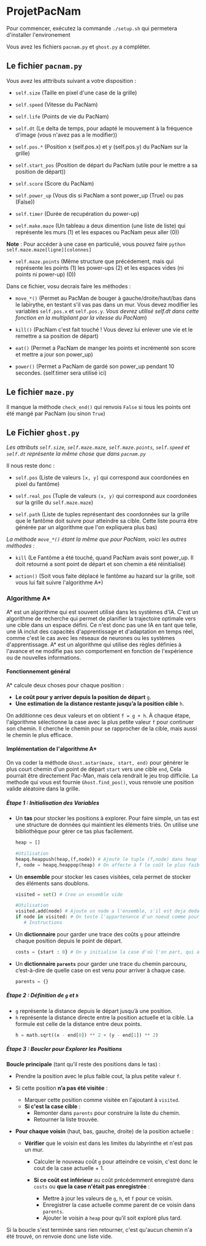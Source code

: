 # ProjetPacNam

Pour commencer, exécutez la commande `./setup.sh` qui permetera d'installer l'environement

Vous avez les fichiers `pacnam.py` et `ghost.py` a compléter.

## Le fichier `pacnam.py`

Vous avez les atttributs suivant a votre disposition : 

- `self.size`         (Taille en pixel d'une case de la grille)

- `self.speed`        (Vitesse du PacNam)

- `self.life`         (Points de vie du PacNam)

- `self.dt`           (Le delta de temps, pour adapté le mouvement à la fréquence d'image (vous n'avez pas a le modifier))

- `self.pos.*`       (Position x (self.pos.x) et y (self.pos.y) du PacNam sur la grille)

- `self.start_pos`    (Position de départ du PacNam (utile pour le mettre a sa position de départ))

- `self.score`        (Score du PacNam)

- `self.power_up`     (Vous dis si PacNam a sont power_up (True) ou pas (False))

- `self.timer`        (Durée de recupération du power-up)

- `self.make.maze`    (Un tableau a deux dimention (une liste de liste) qui représente les murs (1) et les espaces ou PacNam peux aller (0))

**Note** : Pour accéder à une case en particulié, vous pouvez faire ```python self.maze.maze[ligne][colonnes]```

- `self.maze.points`  (Même structure que précédement, mais qui représente les points (1) les power-ups (2) et les espaces vides (ni points ni power-up) (0))

Dans ce fichier, vosu decrais faire les méthodes : 

- `move_*()`         (Permet au PacMan de bouger à gauche/droite/haut/bas dans le labirythe, en testant s'il vas pas dans un mur. Vous devez modifier les variables `self.pos.x` et `self.pos.y`. *Vous devrez utilisé self.dt dans cette fonction en la multipliant par la vitesse du PacNam*)

- `kill()`            (PacNam c'est fait touché ! Vous devez lui enlever une vie et le remettre a sa position de départ)

- `eat()`             (Permet a PacNam de manger les points et incrémenté son score et mettre a jour son power_up)

- `power()`           (Permet a PacNam de gardé son power_up pendant 10 secondes. (self.timer sera utilisé ici)

## Le fichier `maze.py`

Il manque la méthode `check_end()` qui renvois `False` si tous les points ont été mangé par PacNam (ou sinon `True`)

## Le Fichier `ghost.py`

*Les attributs `self.size`, `self.maze.maze`, `self.maze.points`, `self.speed` et `self.dt` représente la même chose que dans `pacnam.py`*

Il nous reste donc : 

- `self.pos`          (Liste de valeurs `[x, y]` qui correspond aux coordonées en pixel du fantôme)

- `self.real_pos`     (Tuple de valeurs `(x, y)` qui correspond aux coordonées sur la grille du `self.maze.maze`)

- `self.path`         (Liste de tuples représentant des coordonnées sur la grille que le fantôme doit suivre pour atteindre sa cible. Cette liste pourra être générée par un algorithme que l'on expliquera plus bas)

*La méthode `move_*()` étant la même que pour PacNam, voici les autres méthodes :*

- `kill`              (Le Fantôme a été touché, quand PacNam avais sont power_up. Il doit retourné a sont point de départ et son chemin a été réinitialisé)

- `action()`          (Soit vous faite déplacé le fantôme au hazard sur la grille, soit vous lui fait suivre l'algorithme A*)


### Algorithme A*

A* est un algorithme qui est souvent utilisé dans les systèmes d'IA. C'est un algorithme de recherche qui permet de planifier la trajectoire optimale vers une cible dans un espace défini.
Ce n'est donc pas une IA en tant que telle, une IA inclut des capacités d'apprentissage et d'adaptation en temps réel, comme c'est le cas avec les réseaux de neurones ou les systèmes d'apprentissage.
A* est un algorithme qui utilise des règles définies à l'avance et ne modifie pas son comportement en fonction de l'expérience ou de nouvelles informations.

 #### Fonctionnement général

A* calcule deux choses pour chaque position :

   - **Le coût pour y arriver depuis la position de départ** `g`.
   - **Une estimation de la distance restante jusqu’a la position cible** `h`.

On additionne ces deux valeurs et on obtient `f = g + h`. À chaque étape, l'algorithme sélectionne la case avec la plus petite valeur `f` pour continuer son chemin.
Il cherche le chemin pour se rapprocher de la cible, mais aussi le chemin le plus efficace.


#### Implémentation de l'algorithme A*

On va coder la méthode `Ghost.astar(maze, start, end)` pour générer le plus court chemin d'un point de départ `start` vers une cible `end`, Cela pourrait être directement Pac-Man, mais cela rendrait le jeu trop difficile.
La methode qui vous est fournie `Ghost.find_pos()`, vous renvoie une position valide aléatoire dans la grille.

##### Étape 1 : Initialisation des Variables

- Un **tas** pour stocker les positions à explorer. Pour faire simple, un tas est une structure de données qui maintient les éléments triés.
   On utilise une bibliothèque pour gérer ce tas plus facilement.
  ```python
  heap = []

  #Utilisation
  heapq.heappush(heap,(f,node)) # Ajoute le tuple (f,node) dans heap
  f, node = heapq.heappop(heap) # On affecte à f le coût le plus faible dans le tas et à node le nœud qui lui est associé.
  ```
  
- Un **ensemble** pour stocker les cases visitées, cela permet de stocker des éléments sans doublons.
  ```python
  visited = set() # Cree un ensemble vide

  #Utilisation
  visited.add(node) # Ajoute un node a l'ensemble, s'il est deja dedans il sera ignore
  if node in visited: # On teste l'appartenance d'un noeud comme pour une liste classique
     # Instructions
  ```
- Un **dictionnaire** pour garder une trace des coûts `g` pour atteindre chaque position depuis le point de départ.
   ```python
   costs = {start : 0} # On y initialise la case d'où l'on part, qui a donc un coût de 0.
   ```
- Un **dictionnaire `parents`** pour garder une trace du chemin parcouru, c’est-à-dire de quelle case on est venu pour arriver à chaque case.
   ```python
   parents = {}
   ```

##### Étape 2 : Définition de `g` et `h`

- `g` représente la distance depuis le départ jusqu’à une position.
- `h` représente la distance directe entre la position actuelle et la cible. La formule est celle de la distance entre deux points.
  ```python
  h = math.sqrt((x - end[0]) ** 2 + (y - end[1]) ** 2)
  ```
##### Étape 3 : Boucler pour Explorer les Positions

**Boucle principale** (tant qu’il reste des positions dans le tas) :
   - Prendre la position avec le plus faible cout, la plus petite valeur `f`.
   - Si cette position **n’a pas été visitée** :
     - Marquer cette position comme visitée en l'ajoutant à `visited`.
     - **Si c'est la case cible** :
       - Remonter dans `parents` pour construire la liste du chemin.
       - Retourner la liste trouvée.

   - **Pour chaque voisin** (haut, bas, gauche, droite) de la position actuelle :
     - **Vérifier** que le voisin est dans les limites du labyrinthe et n'est pas un mur.
        - Calculer le nouveau coût `g` pour atteindre ce voisin, c'est donc le cout de la case actuelle + 1.

        - **Si ce coût est inférieur** au coût précédemment enregistré  dans `costs` ou **que la case n'était pas enregistrée** :
          - Mettre à jour les valeurs de `g`, `h`, et `f` pour ce voisin.
          - Enregistrer la case actuelle comme parent de ce voisin dans `parents`.
          - Ajouter le voisin a `heap` pour qu’il soit exploré plus tard.

Si la boucle s'est terminée sans rien retourner, c'est qu'aucun chemin n'a été trouvé, on renvoie donc une liste vide.




